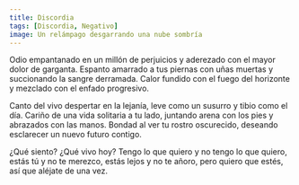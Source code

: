 ```yaml
---
title: Discordia
tags: [Discordia, Negativo]
image: Un relámpago desgarrando una nube sombría
---
```


Odio
empantanado en un millón de perjuicios
y aderezado con el mayor dolor de garganta.
Espanto
amarrado a tus piernas con uñas muertas
y succionando la sangre derramada.
Calor
fundido con el fuego del horizonte
y mezclado con el enfado progresivo.

Canto
del vivo despertar en la lejanía,
leve como un susurro y tibio como el día.
Cariño
de una vida solitaria a tu lado,
juntando arena con los pies y abrazados con las manos.
Bondad
al ver tu rostro oscurecido,
deseando esclarecer un nuevo futuro contigo.

¿Qué siento?
¿Qué vivo hoy?
Tengo lo que quiero y no tengo lo que quiero,
estás tú y no te merezco,
estás lejos y no te añoro,
pero quiero que estés,
así que aléjate de una vez.
